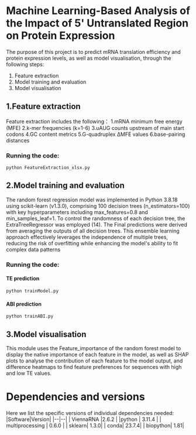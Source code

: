 # Machine Learning-Based Analysis of the Impact of 5'  Untranslated Region on Protein Expression

The purpose of this project is to predict mRNA translation efficiency and protein expression levels, as well as model visualisation, through the following steps: 
 1. Feature extraction
 2. Model training and evaluation
 3. Model visualisation

## 1.Feature extraction

Feature extraction includes the following：
1.mRNA minimum free energy (MFE)
2.k-mer frequencies (k=1-6)
3.uAUG counts upstream of main start codons
4.GC content metrics
5.G-quadruplex ΔMFE values
6.base-pairing distances

### Running the code:
```
python FeatureExtraction_xlsx.py
```


## 2.Model training and evaluation

The random forest regression model was implemented in Python 3.8.18 using scikit-learn (v1.3.0), comprising 100 decision trees (n_estimators=100) with key hyperparameters including max_features=0.8 and min_samples_leaf=1.
To control the randomness of each decision tree, the ExtraTreeRegressor was employed (14). The Final predictions were derived from averaging the outputs of all decision trees. This ensemble learning approach effectively leverages the independence of multiple trees, reducing the risk of overfitting while enhancing the model's ability to fit complex data patterns

### Running the code:
#### TE prediction
```
python trainModel.py
```

#### ABI prediction
```
python trainABI.py
```

## 3.Model visualisation
This module uses the Feature_importance of the random forest model to display the native importance of each feature in the model, as well as SHAP plots to analyse the contribution of each feature to the model output, and difference heatmaps to find feature preferences for sequences with high and low TE values.

#   Dependencies and versions
Here we list the specific versions of individual dependencies needed:
|Software|Version|
|--|--|
| ViennaRNA |2.6.2  |
|python  | 3.11.4 |
| multiprocessing | 0.6.0 |
| sklearn| 1.3.0|
| conda| 23.7.4|
| biopython| 1.81|
